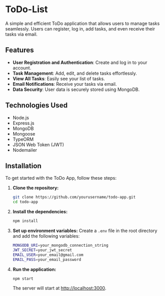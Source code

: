 #  ToDo-List

A simple and efficient ToDo application that allows users to manage tasks seamlessly. Users can register, log in, add tasks, and even receive their tasks via email.


##  Features

- **User Registration and Authentication**: Create and log in to your account.
- **Task Management**: Add, edit, and delete tasks effortlessly.
- **View All Tasks**: Easily see your list of tasks.
- **Email Notifications**: Receive your tasks via email.
- **Data Security**: User data is securely stored using MongoDB.


##  Technologies Used

- Node.js
- Express.js
- MongoDB
- Mongoose
- TypeORM
- JSON Web Token (JWT)
- Nodemailer

##  Installation

To get started with the ToDo App, follow these steps:

1. **Clone the repository:**
   ```bash
   git clone https://github.com/yourusername/todo-app.git
   cd todo-app
   ```

2. **Install the dependencies:**
   ```bash
   npm install
   ```

3. **Set up environment variables:**
   Create a `.env` file in the root directory and add the following variables:
   ```bash
   MONGODB_URI=your_mongodb_connection_string
   JWT_SECRET=your_jwt_secret
   EMAIL_USER=your_email@gmail.com
   EMAIL_PASS=your_email_password
   ```

4. **Run the application:**
   ```bash
   npm start
   ```
   The server will start at [http://localhost:3000](http://localhost:3000).
```
